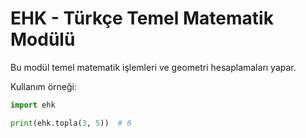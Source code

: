 # EHK - Türkçe Temel Matematik Modülü

Bu modül temel matematik işlemleri ve geometri hesaplamaları yapar.

Kullanım örneği:

```python
import ehk

print(ehk.topla(3, 5))  # 8
